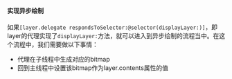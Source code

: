 #### 实现异步绘制

如果`[layer.delegate respondsToSelector:@selector(displayLayer:)]`，即layer的代理实现了`displayLayer:`方法，就可以进入到异步绘制的流程当中。在这个流程中，我们需要做以下事情：

- 代理在子线程中生成对应的bitmap
- 回到主线程中设置该bitmap作为layer.contents属性的值